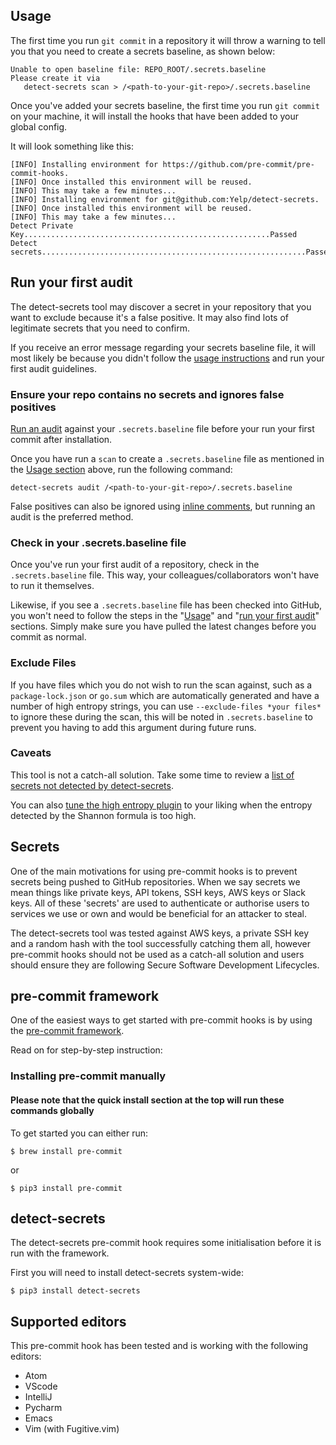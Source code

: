 ## Usage

The first time you run `git commit` in a repository it will throw a warning to tell you that you need to create a secrets baseline, as shown below:

```shell
Unable to open baseline file: REPO_ROOT/.secrets.baseline
Please create it via
   detect-secrets scan > /<path-to-your-git-repo>/.secrets.baseline
```

Once you've added your secrets baseline, the first time you run `git commit` on your machine, it will install the hooks that have been added to your global config.

It will look something like this:

```shell
[INFO] Installing environment for https://github.com/pre-commit/pre-commit-hooks.
[INFO] Once installed this environment will be reused.
[INFO] This may take a few minutes...
[INFO] Installing environment for git@github.com:Yelp/detect-secrets.
[INFO] Once installed this environment will be reused.
[INFO] This may take a few minutes...
Detect Private Key.......................................................Passed
Detect secrets...........................................................Passed
```


## Run your first audit

The detect-secrets tool may discover a secret in your repository that you want to exclude because it's a false positive. It may also find lots of legitimate secrets that you need to confirm.

If you receive an error message regarding your secrets baseline file, it will most likely be because you didn't follow the [usage instructions](https://github.com/alphagov/gds-pre-commit#usage) and run your first audit guidelines.

### Ensure your repo contains no secrets and ignores false positives
[Run an audit](https://github.com/Yelp/detect-secrets#auditing-a-baseline) against your `.secrets.baseline` file before your run your first commit after installation.

Once you have run a `scan` to create a `.secrets.baseline` file as mentioned in the [Usage section](https://github.com/alphagov/gds-pre-commit#usage) above, run the following command:

```shell
detect-secrets audit /<path-to-your-git-repo>/.secrets.baseline
```

False positives can also be ignored using [inline comments](https://github.com/Yelp/detect-secrets#inline-allowlisting), but running an audit is the preferred method.

### Check in your .secrets.baseline file

Once you've run your first audit of a repository, check in the `.secrets.baseline` file. This way, your colleagues/collaborators won't have to run it themselves.

Likewise, if you see a `.secrets.baseline` file has been checked into GitHub, you won't need to follow the steps in the "[Usage](https://github.com/alphagov/gds-pre-commit#usage)" and "[run your first audit](https://github.com/alphagov/gds-pre-commit#run-your-first-audit)" sections. Simply make sure you have pulled the latest changes before you commit as normal.

### Exclude Files

If you have files which you do not wish to run the scan against, such as a `package-lock.json` or `go.sum` which are automatically generated and have a number of high entropy strings, you can use `--exclude-files *your files*` to ignore these during the scan, this will be noted in `.secrets.baseline` to prevent you having to add this argument during future runs.

### Caveats

This tool is not a catch-all solution. Take some time to review a [list of secrets not detected by detect-secrets](https://github.com/Yelp/detect-secrets#things-that-wont-be-prevented).

You can also [tune the high entropy plugin](https://github.com/Yelp/detect-secrets#plugin-configuration) to your liking when the entropy detected by the Shannon formula is too high.


## Secrets
One of the main motivations for using pre-commit hooks is to prevent secrets being pushed to GitHub repositories. When we say secrets we mean things like private keys, API tokens, SSH keys, AWS keys or Slack keys. All of these 'secrets' are used to authenticate or authorise users to services we use or own and would be beneficial for an attacker to steal.

The detect-secrets tool was tested against AWS keys, a private SSH key and a random hash with the tool successfully catching them all, however pre-commit hooks should not be used as a catch-all solution and users should ensure they are following Secure Software Development Lifecycles.

## pre-commit framework
One of the easiest ways to get started with pre-commit hooks is by using the [pre-commit framework](https://pre-commit.com/).

Read on for step-by-step instruction:

### Installing pre-commit manually
#### Please note that the quick install section at the top will run these commands globally

To get started you can either run:

```shell
$ brew install pre-commit
```

or

```shell
$ pip3 install pre-commit
```

## detect-secrets
The detect-secrets pre-commit hook requires some initialisation before it is run with the framework.

First you will need to install detect-secrets system-wide:

```shell
$ pip3 install detect-secrets
```


## Supported editors
This pre-commit hook has been tested and is working with the following editors:

* Atom
* VScode
* IntelliJ
* Pycharm
* Emacs
* Vim (with Fugitive.vim)
